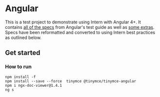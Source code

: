 # Angular

This is a test project to demonstrate using Intern with Angular 4+. It contains [all of the specs](https://angular.io/generated/live-examples/testing/app-specs.eplnkr.html) from Angular's test guide as well as [some extras](https://angular.io/generated/live-examples/testing/bag-specs.eplnkr.html). Specs have been reformatted and converted to using Intern best practices as outlined below.

## Get started

### How to run

```shell
npm install -f
npm install --save --force  tinymce @tinymce/tinymce-angular
npm i ngx-doc-viewer@1.4.1
ng s
```
